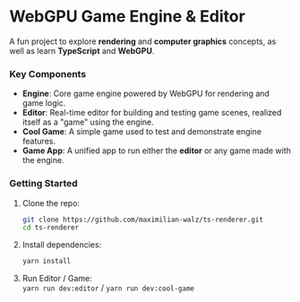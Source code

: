 # WebGPU Game Engine & Editor

A fun project to explore **rendering** and **computer graphics** concepts, as well as learn **TypeScript** and **WebGPU**.

### Key Components

- **Engine**: Core game engine powered by WebGPU for rendering and game logic.
- **Editor**: Real-time editor for building and testing game scenes, realized itself as a "game" using the engine.
- **Cool Game**: A simple game used to test and demonstrate engine features.
- **Game App**: A unified app to run either the **editor** or any game made with the engine.

### Getting Started

1. Clone the repo:
   ```bash
   git clone https://github.com/maximilian-walz/ts-renderer.git
   cd ts-renderer
   ```
2. Install dependencies:
   ```bash
   yarn install
   ```
3. Run Editor / Game:   
   `yarn run dev:editor` / `yarn run dev:cool-game`
